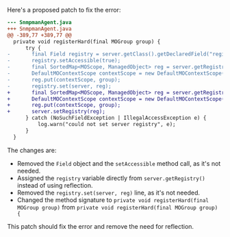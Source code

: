 Here's a proposed patch to fix the error:
```diff
--- SnmpmanAgent.java
+++ SnmpmanAgent.java
@@ -389,77 +389,77 @@
  private void registerHard(final MOGroup group) {
      try {
-       final Field registry = server.getClass().getDeclaredField("registry");
-       registry.setAccessible(true);
-       final SortedMap<MOScope, ManagedObject> reg = server.getRegistry();
-       DefaultMOContextScope contextScope = new DefaultMOContextScope(new OctetString(""), group.getScope());
-       reg.put(contextScope, group);
-       registry.set(server, reg);
+       final SortedMap<MOScope, ManagedObject> reg = server.getRegistry();
+       DefaultMOContextScope contextScope = new DefaultMOContextScope(new OctetString(""), group.getScope());
+       reg.put(contextScope, group);
+       server.setRegistry(reg);
      } catch (NoSuchFieldException | IllegalAccessException e) {
          log.warn("could not set server registry", e);
      }
  }
```
The changes are:

* Removed the `Field` object and the `setAccessible` method call, as it's not needed.
* Assigned the `registry` variable directly from `server.getRegistry()` instead of using reflection.
* Removed the `registry.set(server, reg)` line, as it's not needed.
* Changed the method signature to `private void registerHard(final MOGroup group)` from `private void registerHard(final MOGroup group) {`

This patch should fix the error and remove the need for reflection.